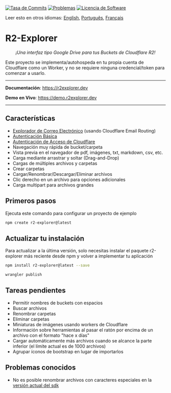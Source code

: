 [![Tasa de Commits](https://img.shields.io/github/commit-activity/m/G4brym/R2-Explorer?label=Commits&style=social)](https://github.com/G4brym/R2-Explorer/commits/main) [![Problemas](https://img.shields.io/github/issues/G4brym/R2-Explorer?style=social)](https://github.com/G4brym/R2-Explorer/issues) [![Licencia de Software](https://img.shields.io/badge/license-MIT-brightgreen.svg?style=social)](LICENSE)

Leer esto en otros idiomas: [English](README.md), [Português](READMEpt.md), [Français](READMEfr.md)

# R2-Explorer

<p align="center">
    <em>¡Una interfaz tipo Google Drive para tus Buckets de Cloudflare R2!</em>
</p>

<p>
  Este proyecto se implementa/autohospeda en tu propia cuenta de Cloudflare como un Worker, y no se requiere ninguna credencial/token para comenzar a usarlo.
</p>

---

**Documentación**: <a href="https://r2explorer.dev" target="_blank">https://r2explorer.dev</a>

**Demo en Vivo**: <a href="https://demo.r2explorer.dev" target="_blank">https://demo.r2explorer.dev</a>

---

## Características

- [Explorador de Correo Electrónico](https://r2explorer.dev/guides/setup-email-explorer/) (usando Cloudflare Email Routing)
- [Autenticación Básica](https://r2explorer.dev/getting-started/security/#basic-auth)
- [Autenticación de Acceso de Cloudflare](https://r2explorer.dev/getting-started/security/)
- Navegación muy rápida de bucket/carpeta
- Vista previa en el navegador de pdf, imágenes, txt, markdown, csv, etc.
- Carga mediante arrastrar y soltar (Drag-and-Drop)
- Cargas de múltiples archivos y carpetas
- Crear carpetas
- Cargar/Renombrar/Descargar/Eliminar archivos
- Clic derecho en un archivo para opciones adicionales
- Carga multipart para archivos grandes

## Primeros pasos

Ejecuta este comando para configurar un proyecto de ejemplo

```bash
npm create r2-explorer@latest
```

## Actualizar tu instalación

Para actualizar a la última versión, solo necesitas instalar el paquete r2-explorer más reciente desde npm y volver a implementar tu aplicación

```bash
npm install r2-explorer@latest --save
```

```bash
wrangler publish
```

## Tareas pendientes

- Permitir nombres de buckets con espacios
- Buscar archivos
- Renombrar carpetas
- Eliminar carpetas
- Miniaturas de imágenes usando workers de Cloudflare
- Información sobre herramientas al pasar el ratón por encima de un archivo con el formato "hace x días"
- Cargar automáticamente más archivos cuando se alcance la parte inferior (el límite actual es de 1000 archivos)
- Agrupar íconos de bootstrap en lugar de importarlos

## Problemas conocidos

- No es posible renombrar archivos con caracteres especiales en la [versión actual del sdk](https://github.com/aws/aws-sdk-js/issues/1949)
